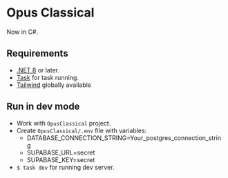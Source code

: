 # Opus Classical

Now in C#.

## Requirements

- [.NET 8](https://dotnet.microsoft.com/en-us/download) or later.
- [Task](https://taskfile.dev/) for task running.
- [Tailwind](https://tailwindcss.com/docs/installation) globally available

## Run in dev mode

- Work with `OpusClassical` project.
- Create `OpusClassical/.env` file with variables:
  - DATABASE_CONNECTION_STRING=Your_postgres_connection_string
  - SUPABASE_URL=secret
  - SUPABASE_KEY=secret
- `$ task dev` for running dev server.